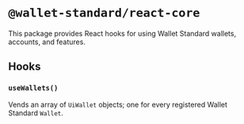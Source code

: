 # `@wallet-standard/react-core`

This package provides React hooks for using Wallet Standard wallets, accounts, and features.

## Hooks

### `useWallets()`

Vends an array of `UiWallet` objects; one for every registered Wallet Standard `Wallet`.
